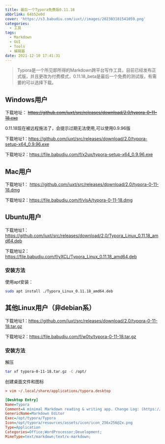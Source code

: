 ```yaml
---
title: 最后一个Typora免费版0.11.18
abbrlink: 64b52e0d
cover: 'https://s3.babudiu.com/iuxt//images/202303181541059.png'
categories:
  - 工具
tags:
  - Markdown
  - GUI
  - Tools
  - 编辑器
date: 2021-12-10 17:41:31
---
```


> Typora是一个所见即所得的Markdown跨平台写作工具，目前已经发布正式版，并且更改为付费模式，0.11.18_beta是最后一个免费的测试版，有需要的可以选择下载。

## Windows用户

下载地址： ~~<https://github.com/iuxt/src/releases/download/2.0/typora-0-11-18.exe>~~

0.11.18现在被远程施法了，会提示过期无法使用,可以使用0.9.96版

下载地址1：<https://github.com/iuxt/src/releases/download/2.0/typora-setup-x64_0.9.96.exe>

下载地址2：<https://file.babudiu.com/f/x2ux/typora-setup-x64_0.9.96.exe>

## Mac用户

下载地址1： <https://github.com/iuxt/src/releases/download/2.0/typora-0-11-18.dmg>

下载地址2：<https://file.babudiu.com/f/vlsA/typora-0-11-18.dmg>

## Ubuntu用户

下载地址1：<https://github.com/iuxt/src/releases/download/2.0/Typora_Linux_0.11.18_amd64.deb>

下载地址2：<https://file.babudiu.com/f/yXCL/Typora_Linux_0.11.18_amd64.deb>

### 安装方法

使用apt安装：

```bash
sudo apt install ./Typora_Linux_0.11.18_amd64.deb
```

## 其他Linux用户（非debian系）

下载地址1：<https://github.com/iuxt/src/releases/download/2.0/typora-0-11-18.tar.gz>

下载地址2：<https://file.babudiu.com/f/w0ty/typora-0-11-18.tar.gz>

### 安装方法

解压
```bash
tar xf typora-0-11-18.tar.gz -C /opt/
```

创建桌面文件和图标

```ini
> vim ~/.local/share/applications/typora.desktop

[Desktop Entry]
Name=Typora
Comment=A minimal Markdown reading & writing app. Change Log: (https://typora.io/windows/dev_release.html)
GenericName=Markdown Editor
Exec=/opt/typora/Typora
Icon=/opt/typora/resources/assets/icon/icon_256x256@2x.png
Type=Application
Categories=Office;WordProcessor;Development;
MimeType=text/markdown;text/x-markdown;
```
